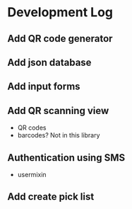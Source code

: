 # Development Log

## Add QR code generator

## Add json database

## Add input forms

## Add QR scanning view
 * QR codes
 * barcodes? Not in this library

## Authentication using SMS
 * usermixin

## Add create pick list
